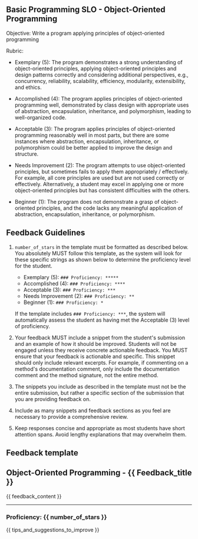 ## Basic Programming SLO - Object-Oriented Programming

Objective: Write a program applying principles of object-oriented programming

Rubric:

- Exemplary (5): The program demonstrates a strong understanding of object-oriented principles, applying object-oriented principles and design patterns correctly and considering additional perspectives, e.g., concurrency, reliability, scalability, efficiency, modularity, extensibility, and ethics.

- Accomplished (4): The program applies principles of object-oriented programming well, demonstrated by class design with appropriate uses of abstraction, encapsulation, inheritance, and polymorphism, leading to well-organized code.

- Acceptable (3): The program applies principles of object-oriented programming reasonably well in most parts, but there are some instances where abstraction, encapsulation, inheritance, or polymorphism could be better applied to improve the design and structure.

- Needs Improvement (2): The program attempts to use object-oriented principles, but sometimes fails to apply them appropriately / effectively. For example, all core principles are used but are not used correctly or effectively. Alternatively, a student may excel in applying one or more object-oriented principles but has consistent difficulties with the others.

- Beginner (1): The program does not demonstrate a grasp of object-oriented principles, and the code lacks any meaningful application of abstraction, encapsulation, inheritance, or polymorphism.

## Feedback Guidelines

1. `number_of_stars` in the template must be formatted as described below. You absolutely MUST follow this template, as the system will look for these specific strings as shown below to determine the proficiency level for the student.

   - Exemplary (5): `### Proficiency: *****`
   - Accomplished (4): `### Proficiency: ****`
   - Acceptable (3): `### Proficiency: ***`
   - Needs Improvement (2): `### Proficiency: **`
   - Beginner (1): `### Proficiency: *`

   If the template includes `### Proficiency: ***`, the system will automatically assess the student as having met the Acceptable (3) level of proficiency.

2. Your feedback MUST include a snippet from the student's submission and an example of how it should be improved. Students will not be engaged unless they receive concrete actionable feedback. You MUST ensure that your feedback is actionable and specific. This snippet should only include relevant excerpts. For example, if commenting on a method's documentation comment, only include the documentation comment and the method signature, not the entire method.

3. The snippets you include as described in the template must not be the entire submission, but rather a specific section of the submission that you are providing feedback on.

4. Include as many snippets and feedback sections as you feel are necessary to provide a comprehensive review.

5. Keep responses concise and appropriate as most students have short attention spans. Avoid lengthy explanations that may overwhelm them.

## Feedback template

<!-- Template starts from here -->

## Object-Oriented Programming - {{ Feedback_title }}

{{ feedback_content }}

---

### Proficiency: {{ number_of_stars }}

{{ tips_and_suggestions_to_improve }}
